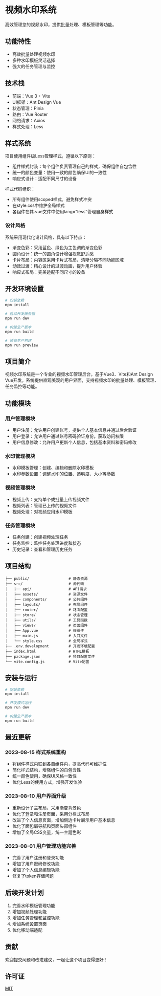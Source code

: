 # 视频水印系统

高效管理您的视频水印，提供批量处理、模板管理等功能。

## 功能特性

- 高效批量处理视频水印
- 多种水印模板灵活选择
- 强大的任务管理与监控

## 技术栈

- 前端：Vue 3 + Vite
- UI框架：Ant Design Vue
- 状态管理：Pinia
- 路由：Vue Router
- 网络请求：Axios
- 样式处理：Less

## 样式系统

项目使用组件级Less管理样式，遵循以下原则：

- 组件样式封装：每个组件负责管理自己的样式，确保组件自包含性
- 统一的颜色变量：使用一致的颜色确保UI的一致性
- 响应式设计：适配不同尺寸的设备

样式代码组织：
- 所有组件使用scoped样式，避免样式冲突
- 在style.css中维护全局样式
- 各组件在其.vue文件中使用lang="less"管理自身样式

### 设计风格

系统采用现代化设计风格，具有以下特点：
- 渐变色彩：采用蓝色、绿色为主色调的渐变色彩
- 圆角设计：统一的圆角设计增强视觉舒适感
- 卡片布局：内容区采用卡片式布局，清晰分隔不同功能区域
- 动效过渡：精心设计的过渡动画，提升用户体验
- 响应式布局：完美适配不同尺寸的设备

## 开发环境设置

```bash
# 安装依赖
npm install

# 启动开发服务器
npm run dev

# 构建生产版本
npm run build

# 预览生产构建
npm run preview
```

## 项目简介
视频水印系统是一个专业的视频水印管理后台，基于Vue3、Vite和Ant Design Vue开发。系统提供直观美观的用户界面，支持视频水印的批量处理、模板管理、任务监控等功能。

## 功能模块
### 用户管理模块
- 用户注册：允许用户创建账号，提供个人基本信息并通过后台验证
- 用户登录：允许用户通过账号密码验证身份，获取访问权限
- 用户信息修改：允许用户更新个人信息，包括基本资料和密码修改

### 水印管理模块
- 水印模板管理：创建、编辑和删除水印模板
- 水印参数设置：调整水印的位置、透明度、大小等参数

### 视频管理模块
- 视频上传：支持单个或批量上传视频文件
- 视频列表：管理已上传的视频文件
- 视频处理：对视频应用水印模板

### 任务管理模块
- 任务创建：创建视频处理任务
- 任务监控：监控任务处理进度和状态
- 历史记录：查看和管理历史任务

## 项目结构
```
├── public/                  # 静态资源
├── src/                     # 源代码
│   ├── api/                 # API请求
│   ├── assets/              # 资源文件
│   ├── components/          # 公共组件
│   ├── layouts/             # 布局组件
│   ├── router/              # 路由配置
│   ├── store/               # 状态管理
│   ├── utils/               # 工具函数
│   ├── views/               # 页面组件
│   ├── App.vue              # 根组件
│   ├── main.js              # 入口文件
│   └── style.css            # 全局样式
├── .env.development         # 开发环境配置
├── index.html               # HTML模板
├── package.json             # 项目配置文件
└── vite.config.js           # Vite配置
```

## 安装与运行
```bash
# 安装依赖
npm install

# 开发模式运行
npm run dev

# 构建生产版本
npm run build
```

## 最近更新
### 2023-08-15 样式系统重构
- 将组件样式内联到各自组件内，提高代码可维护性
- 简化样式结构，增强组件的自包含性
- 统一颜色使用，确保UI风格一致性
- 优化Less的使用方式，增强开发体验

### 2023-08-10 用户界面升级
- 重新设计了主布局，采用渐变背景色
- 优化了登录和注册页面，采用分栏式布局
- 改进了个人信息页面，增加侧边卡片展示用户基本信息
- 优化了面包屑导航和页面头部组件
- 增加了全局CSS变量，统一主题色彩

### 2023-08-01 用户管理功能完善
- 完善了用户注册和登录功能
- 增加了用户密码修改功能
- 增加了个人信息编辑功能
- 修复了token存储问题

## 后续开发计划
1. 完善水印模板管理功能
2. 增加视频处理功能
3. 增加任务管理和监控功能
4. 增加系统设置页面
5. 优化移动端适配

## 贡献
欢迎提交问题和改进建议，一起让这个项目变得更好！

## 许可证
[MIT](LICENSE)
